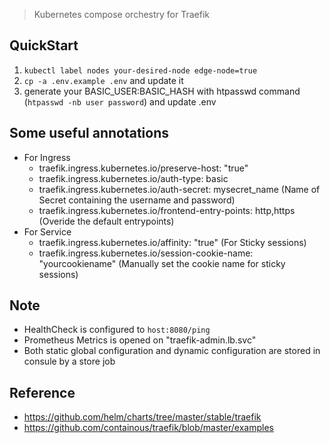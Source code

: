 > Kubernetes compose orchestry for Traefik

## QuickStart
1. `kubectl label nodes your-desired-node edge-node=true`
2. `cp -a .env.example .env` and update it
3. generate your BASIC_USER:BASIC_HASH with htpasswd command (`htpasswd -nb user password`) and update .env

## Some useful annotations
* For Ingress
    - traefik.ingress.kubernetes.io/preserve-host: "true"
    - traefik.ingress.kubernetes.io/auth-type: basic
    - traefik.ingress.kubernetes.io/auth-secret: mysecret_name (Name of Secret containing the username and password)
    - traefik.ingress.kubernetes.io/frontend-entry-points: http,https (Overide the default entrypoints)
* For Service
    - traefik.ingress.kubernetes.io/affinity: "true" (For Sticky sessions)
    - traefik.ingress.kubernetes.io/session-cookie-name: "yourcookiename" (Manually set the cookie name for sticky sessions)

## Note
* HealthCheck is configured to `host:8080/ping`
* Prometheus Metrics is opened on "traefik-admin.lb.svc"
* Both static global configuration and dynamic configuration are stored in consule by a store job

## Reference
* https://github.com/helm/charts/tree/master/stable/traefik
* https://github.com/containous/traefik/blob/master/examples
